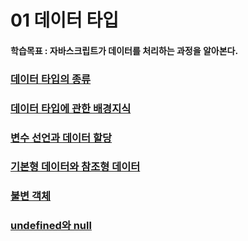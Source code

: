 # 01 데이터 타입
#### 학습목표 : 자바스크립트가 데이터를 처리하는 과정을 알아본다.
### [데이터 타입의 종류](https://github.com/Hyerim926/Javascript-study/tree/main/01_%EB%8D%B0%EC%9D%B4%ED%84%B0%20%ED%83%80%EC%9E%85/01_%EB%8D%B0%EC%9D%B4%ED%84%B0%20%ED%83%80%EC%9E%85%EC%9D%98%20%EC%A2%85%EB%A5%98)
### [데이터 타입에 관한 배경지식](https://github.com/Hyerim926/Javascript-study/tree/main/01_%EB%8D%B0%EC%9D%B4%ED%84%B0%20%ED%83%80%EC%9E%85/02_%EB%8D%B0%EC%9D%B4%ED%84%B0%20%ED%83%80%EC%9E%85%EC%97%90%20%EA%B4%80%ED%95%9C%20%EB%B0%B0%EA%B2%BD%EC%A7%80%EC%8B%9D)
### [변수 선언과 데이터 할당](https://github.com/Hyerim926/Javascript-study/tree/main/01_%EB%8D%B0%EC%9D%B4%ED%84%B0%20%ED%83%80%EC%9E%85/03_%EB%B3%80%EC%88%98%20%EC%84%A0%EC%96%B8%EA%B3%BC%20%EB%8D%B0%EC%9D%B4%ED%84%B0%20%ED%95%A0%EB%8B%B9)
### [기본형 데이터와 참조형 데이터](https://github.com/Hyerim926/Javascript-study/tree/main/01_%EB%8D%B0%EC%9D%B4%ED%84%B0%20%ED%83%80%EC%9E%85/04_%EA%B8%B0%EB%B3%B8%ED%98%95%20%EB%8D%B0%EC%9D%B4%ED%84%B0%EC%99%80%20%EC%B0%B8%EC%A1%B0%ED%98%95%20%EB%8D%B0%EC%9D%B4%ED%84%B0)
### [불변 객체]()
### [undefined와 null]()